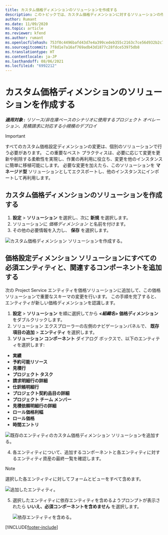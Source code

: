 ```yaml
---
title: カスタム価格ディメンションのソリューションを作成する
description: このトピックでは、カスタム価格ディメンションに対するソリューションの作成方法を説明します。
author: Rumant
ms.date: 11/09/2020
ms.topic: article
ms.reviewer: kfend
ms.author: rumant
ms.openlocfilehash: 753f0c4496bafd43d7e4a399cedeb355c2163c7ce56d932b2c786d5f2e672b6b
ms.sourcegitcommit: 7f8d1e7a16af769adb43d1877c28fdce53975db8
ms.translationtype: HT
ms.contentlocale: ja-JP
ms.lasthandoff: 08/06/2021
ms.locfileid: "6992212"
---
```

# <a name="create-a-solution-for-custom-pricing-dimensions"></a>カスタム価格ディメンションのソリューションを作成する

 _**適用対象 :** リソース/非在庫ベースのシナリオに使用するプロジェクト オペレーション、見積請求に対応する小規模のデプロイ_ 

>[!IMPORTANT]
>すべてのカスタム価格設定ディメンションの変更は、個別のソリューションで行う必要があります。 この重要なベスト プラクティスは、必要に応じて変更を更新や削除する柔軟性を実現し、作業の再利用に役立ち、変更を他のインスタンスに簡単に移植可能にします。 必要な変更を加えたら、このソリューションを **マネージド型** ソリューションとしてエクスポートし、他のインスタンスにインポートして再利用します。

## <a name="create-a-solution-for-custom-pricing-dimensions"></a>カスタム価格ディメンションのソリューションを作成する

1.  **設定** > **ソリューション** を選択し、次に **新規** を選択します。
2.  ソリューションに *<your organization name> 価格ディメンション* と名前を付けます。
3. その他の必要情報を入力し、 **保存** を選択します。

  ![カスタム価格ディメンション ソリューションを作成する。](./media/Creation-of-custom-pricing-dimension-solution.png)
 
## <a name="add-all-required-entities-and-related-components-to-the-pricing-dimension-solution"></a>価格設定ディメンション ソリューションにすべての必須エンティティと、関連するコンポーネントを追加する

次の Project Service エンティティを価格ソリューションに追加して、この価格ソリューションで重要なスキーマの変更を行います。 この手順を完了すると、エンティティが新しい価格ディメンションを認識します。

1.  **設定** > **ソリューション** を順に選択してから **<*組織名*> 価格ディメンション** をダブルクリックします。
2.  ソリューション エクスプローラーの左側のナビゲーションパネルで、 **既存項目の追加** > **エンティティ** を選択します。
3.  **ソリューション コンポーネント** ダイアログ ボックスで、以下のエンティティを選択します:
 
   - **実績**
   - **予約可能リソース**
   - **見積行**
   - **プロジェクト タスク**
   - **請求明細行の詳細**
   - **仕訳帳明細行**
   - **プロジェクト契約品目の詳細**
   - **プロジェクト チーム メンバー**
   - **見積依頼明細行の詳細**
   - **ロール価格利幅**
   - **ロール価格**
   - **時間エントリ**
 
   ![既存のエンティティのカスタム価格ディメンション ソリューションを追加する。](./media/Existing-entities-to-PD-solution.png)
 
 4. 各エンティティについて、追加するコンポーネントと各エンティティに対するエンティティ資産の最終一覧を確認します。 

   >[!NOTE]
   > 選択した各エンティティに対してフォームとビューをすべて含めます。

  ![追加したエンティティ。](./media/solution-component-selection.png)


5.  選択したエンティティに依存エンティティを含めるようプロンプトが表示されたら **いいえ、必須コンポーネントを含めません** を選択します。

    ![依存エンティティを含める。](./media/Do-not-include-required.png)


[!INCLUDE[footer-include](../includes/footer-banner.md)]